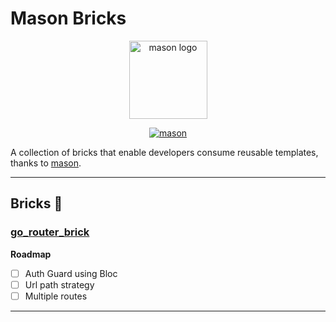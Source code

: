 # Mason Bricks

<p align="center">
  <img src="https://raw.githubusercontent.com/felangel/mason/master/assets/mason_full.png" height="125" alt="mason logo" />
</p>

<p align="center">
  <a href="https://pub.dev/documentation/mason_cli/latest/"><img src="https://img.shields.io/pub/v/mason_cli.svg?label=mason" alt="mason"></a>
</p>

A collection of bricks that enable developers consume reusable templates, thanks to [mason](https://github.com/felangel/mason).

---

## Bricks 🧱

### [go_router_brick](https://github.com/cgutierr-zgz/mason_bricks/tree/master/bricks/go_router_brick)

**Roadmap**
- [ ] Auth Guard using Bloc
- [ ] Url path strategy
- [ ] Multiple routes

---
